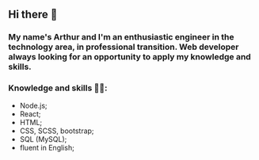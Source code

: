 ## Hi there 👋

### My name's Arthur and I'm an enthusiastic engineer in the technology area, in professional transition. Web developer always looking for an opportunity to apply my knowledge and skills.

### Knowledge and skills 🔭🌱:
- Node.js;
- React;
- HTML;
- CSS, SCSS, bootstrap;
- SQL (MySQL);
- fluent in English;
